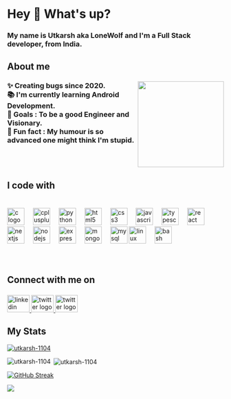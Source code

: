<h1 align="left">Hey 👋 What's up?</h1>

###

<h3 align="left">My name is Utkarsh aka LoneWolf and I'm a Full Stack developer, from India.</h3>

###

<h2 align="left">About me</h2>

###

<img align="right" height="200" src="https://github.com/Utkarsh-1104/Utkarsh-1104/assets/90772125/12321613-9566-43b8-9fdd-df18fbfec60f"  />

###

<h3 align="left">✨ Creating bugs since 2020.<br>📚 I'm currently learning Android Development.<br>🎯 Goals : To be a good Engineer and Visionary.<br>🎲 Fun fact : My humour is so advanced one might think I'm stupid.</h3>

###

<br clear="both">

<h2 align="left">I code with</h2>

###

<br clear="both">

<div align="left">
  <img src="https://cdn.jsdelivr.net/gh/devicons/devicon/icons/c/c-original.svg" height="40" alt="c logo"  />
  <img width="12" />
  <img src="https://cdn.jsdelivr.net/gh/devicons/devicon/icons/cplusplus/cplusplus-original.svg" height="40" alt="cplusplus logo"  />
  <img width="12" />
  <img src="https://cdn.jsdelivr.net/gh/devicons/devicon/icons/python/python-original.svg" height="40" alt="python logo"  />
  <img width="12" />
  <img src="https://cdn.jsdelivr.net/gh/devicons/devicon/icons/html5/html5-original.svg" height="40" alt="html5 logo"  />
  <img width="12" />
  <img src="https://cdn.jsdelivr.net/gh/devicons/devicon/icons/css3/css3-original.svg" height="40" alt="css3 logo"  />
  <img width="12" />
  <img src="https://cdn.jsdelivr.net/gh/devicons/devicon/icons/javascript/javascript-original.svg" height="40" alt="javascript logo"  />
  <img width="12" />
  <img src="https://cdn.jsdelivr.net/gh/devicons/devicon/icons/typescript/typescript-original.svg" height="40" alt="typescript logo"  />
  <img width="12" />
  <img src="https://cdn.jsdelivr.net/gh/devicons/devicon/icons/react/react-original.svg" height="40" alt="react logo"  />
  <img width="12" />
  <img src="https://skillicons.dev/icons?i=nextjs" height="40" alt="nextjs logo"  />
  <img width="12" />
  <img src="https://cdn.jsdelivr.net/gh/devicons/devicon/icons/nodejs/nodejs-original.svg" height="40" alt="nodejs logo"  />
  <img width="12" />
  <img src="https://skillicons.dev/icons?i=express" height="40" alt="express logo"  />
  <img width="12" />
  <img src="https://cdn.jsdelivr.net/gh/devicons/devicon/icons/mongodb/mongodb-original.svg" height="40" alt="mongodb logo"  />
  <img width="12" />
  <img src="https://cdn.simpleicons.org/mysql/4479A1" height="40" alt="mysql logo"  />
  <img src="https://cdn.jsdelivr.net/gh/devicons/devicon/icons/linux/linux-original.svg" height="40" alt="linux logo"  />
  <img width="12" />
  <img src="https://cdn.simpleicons.org/gnubash/4EAA25" height="40" alt="bash logo"  />
</div>

###
<br clear="both">

<h2 align="left">Connect with me on</h2>

###

<div align="left">
  <a href="https://www.linkedin.com/in/utkarshbajpai99/" target="_blank">
    <img src="https://raw.githubusercontent.com/maurodesouza/profile-readme-generator/master/src/assets/icons/social/linkedin/default.svg" width="52" height="40" alt="linkedin logo"  />
  </a>
  <a href="https://twitter.com/lone2104wolf" target="_blank">
    <img src="https://raw.githubusercontent.com/maurodesouza/profile-readme-generator/master/src/assets/icons/social/twitter/default.svg" width="52" height="40" alt="twitter logo"  />
  </a>
  <a href="mailto:lone2104wolf@gmail.com">
    <img src="https://raw.githubusercontent.com/maurodesouza/profile-readme-generator/master/src/assets/icons/social/gmail/default.svg" width="52" height="40" alt="twitter logo"  />
  </a>
</div>

###
###

<h2 align="left">My Stats</h2>

<p align="left"> <a href="https://github-profile-trophy.vercel.app/?username=utkarsh-1104&theme=gruvbox"><img src="https://github-profile-trophy.vercel.app/?username=utkarsh-1104&theme=gruvbox" alt="utkarsh-1104" /></a> </p>
  
<p><img align="left" src="https://github-readme-stats.vercel.app/api/top-langs?username=utkarsh-1104&show_icons=true&locale=en&layout=compact" alt="utkarsh-1104" /></p>

<p>&nbsp;<img align="center" src="https://github-readme-stats.vercel.app/api?username=utkarsh-1104&show_icons=true&locale=en" alt="utkarsh-1104" /></p>

<a href="https://git.io/streak-stats"><img src="https://github-readme-streak-stats.herokuapp.com?user=Utkarsh-1104&theme=nightfox&border_radius=4.7&date_format=j%20M%5B%20Y%5D" alt="GitHub Streak" /></a>

![](https://komarev.com/ghpvc/?username=Utkarsh-1104&color=red&style=plastic)
